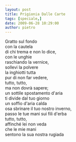 ```yaml
---
layout: post
title: Prigionia Dalle Carte
tags: [speciale,]
date: 2009-06-28 10:29:00
author: pietro
---
```

Gratto sul fondo<br/>con la cautela<br/>di chi trema e non lo dice,<br/>con le unghie<br/>raschiando la vernice,<br/>sollevi la polvere<br/>la inghiotti tutta<br/>pur di non far vedere,<br/>tutto, tutto,<br/>ma non dovrà sapere;<br/>un sottile spostamento d'aria<br/>ti divide dal tuo giorno<br/>un soffio d'aria calda<br/>osa sbrinare il tuo nostro inverno,<br/>passo le tue mani sui fili d'erba<br/>tutto, tutto,<br/>affinché lei non veda<br/>che le mie mani<br/>sentono la sua nostra rugiada

